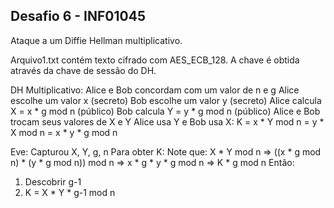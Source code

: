 ## Desafio 6 - INF01045

Ataque a um Diffie Hellman multiplicativo.

Arquivo1.txt contém texto cifrado com AES_ECB_128. A chave é obtida através da chave de sessão do DH.

DH Multiplicativo:
Alice e Bob concordam com um valor de n e g
Alice escolhe um valor x (secreto)
Bob escolhe um valor y (secreto)
Alice calcula X = x * g mod n (público)
Bob calcula Y = y * g mod n (público)
Alice e Bob trocam seus valores de X e Y
Alice usa Y e Bob usa X:
K = x * Y mod n = y * X mod n = x * y * g mod n

Eve: Capturou X, Y, g, n
Para obter K:
Note que: X * Y mod n => ((x * g mod n) * (y * g mod n)) mod n
=> x * g * y * g mod n => K * g mod n
Então:
1. Descobrir g-1
2. K = X * Y * g-1 mod n
